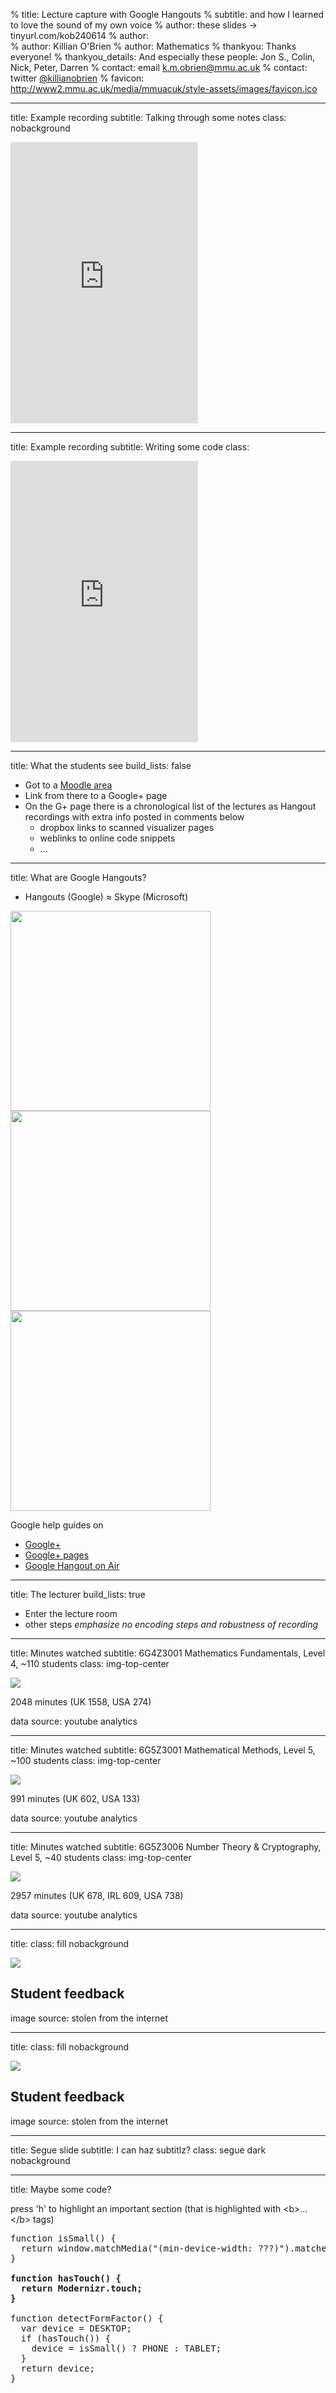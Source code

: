 % title: Lecture capture with Google Hangouts
% subtitle: and how I learned to love the sound of my own voice
% author: these slides $\rightarrow$ tinyurl.com/kob240614
% author:   
% author: Killian O'Brien
% author: Mathematics
% thankyou: Thanks everyone!
% thankyou_details: And especially these people: Jon S., Colin, Nick, Peter, Darren
% contact: <span>email</span> <a href="mailto:k.m.obrien@mmu.ac.uk">k.m.obrien@mmu.ac.uk</a>
% contact: <span>twitter</span> <a href="https://twitter.com/killianobrien">@killianobrien</a>
% favicon: http://www2.mmu.ac.uk/media/mmuacuk/style-assets/images/favicon.ico

---
title: Example recording
subtitle: Talking through some notes
class: nobackground

<iframe height=450px src="http://www.youtube.com/embed/qvdYGdOL52A#t=40m0s" frameborder="0" allowfullscreen></iframe>

---
title: Example recording
subtitle: Writing some code
class:

<iframe height=450px src="http://www.youtube.com/embed/ewQK_S30KVY#t=33m30s" frameborder="0" allowfullscreen></iframe>

---
title: What the students see
build_lists: false

- Got to a [Moodle area](http://moodle.mmu.ac.uk/course/view.php?id=34993)
- Link from there to a Google+ page
- On the G+ page there is a chronological list of the lectures as Hangout recordings with extra info posted in comments below
    - dropbox links to scanned visualizer pages
    - weblinks to online code snippets
    - ...

---
title: What are Google Hangouts?

- Hangouts (Google) $\approx$ Skype (Microsoft)

<img width=320 src=http://www.omnibeat.com/wp-content/uploads/2012/05/Google-Hangouts.jpg>
<img width=320 src=http://i1.ytimg.com/vi/w27khkoW9f8/0.jpg>
<img width=320 src=figures/me_hangout.png>

Google help guides on 

- [Google+](https://support.google.com/plus/?hl=en-GB#topic=3049731)
- [Google+ pages](https://support.google.com/plus/answer/1710600?hl=en-GB)
- [Google Hangout on Air](https://support.google.com/plus/answer/2553119?hl=en-GB)


---
title: The lecturer
build_lists: true

- Enter the lecture room
- other steps *emphasize no encoding steps and robustness of recording*

---
title: Minutes watched
subtitle: 6G4Z3001 Mathematics Fundamentals, Level 4, ~110 students
class: img-top-center

<img src=figures/maths_fundamentals_minutes_watched.PNG>

2048 minutes (UK 1558, USA 274)

<footer class="source"> data source: youtube analytics </footer>

---
title: Minutes watched
subtitle: 6G5Z3001 Mathematical Methods, Level 5, ~100 students
class: img-top-center

<img src=figures/analytical_methods_minutes_watched.PNG>

991 minutes (UK 602, USA 133)

<footer class="source"> data source: youtube analytics </footer>

---
title: Minutes watched
subtitle: 6G5Z3006 Number Theory & Cryptography, Level 5, ~40 students
class: img-top-center

<img src=figures/maths_fundamentals_minutes_watched.PNG>

2957 minutes (UK 678, IRL 609, USA 738)

<footer class="source"> data source: youtube analytics </footer>

---
title:
class: fill nobackground

<img src=figures/happy_students.jpg />

<aside class="gdbar"><h1>Student feedback</h1></aside>

<footer class="source"> image source: stolen from the internet </footer>

---
title:
class: fill nobackground

<img style="vertical-align: middle" src=figures/monty_mob.jpg />

<aside class="gdbar"><h1>Student feedback</h1></aside>

<footer class="source"> image source: stolen from the internet </footer>

---
title: Segue slide
subtitle: I can haz subtitlz?
class: segue dark nobackground

---
title: Maybe some code?

press 'h' to highlight an important section (that is highlighted
with &lt;b&gt;...&lt;/b&gt; tags)

<pre class="prettyprint" data-lang="javascript">
function isSmall() {
  return window.matchMedia("(min-device-width: ???)").matches;
}

<b>function hasTouch() {
  return Modernizr.touch;
}</b>

function detectFormFactor() {
  var device = DESKTOP;
  if (hasTouch()) {
    device = isSmall() ? PHONE : TABLET;
  }
  return device;
}
</pre>

